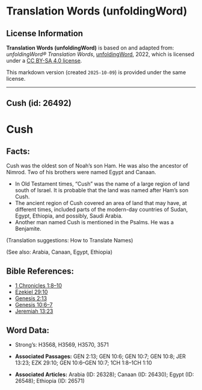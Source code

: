 # Translation Words (unfoldingWord)

## License Information

**Translation Words (unfoldingWord)** is based on and adapted from: _unfoldingWord® Translation Words_, [unfoldingWord](https://unfoldingword.org/utw), 2022, which is licensed under a [CC BY-SA 4.0 license](https://creativecommons.org/licenses/by-sa/4.0/legalcode.en).

This markdown version (created `2025-10-09`) is provided under the same license.



--------------------------------

## Cush (id: 26492)

Cush
====

Facts:
------

Cush was the oldest son of Noah’s son Ham. He was also the ancestor of Nimrod. Two of his brothers were named Egypt and Canaan.

* In Old Testament times, “Cush” was the name of a large region of land south of Israel. It is probable that the land was named after Ham’s son Cush.
* The ancient region of Cush covered an area of land that may have, at different times, included parts of the modern\-day countries of Sudan, Egypt, Ethiopia, and possibly, Saudi Arabia.
* Another man named Cush is mentioned in the Psalms. He was a Benjamite.

(Translation suggestions: How to Translate Names)

(See also: Arabia, Canaan, Egypt, Ethiopia)

Bible References:
-----------------

* [1 Chronicles 1:8–10](https://ref.ly/1Chr1:8-1Chr1:10)
* [Ezekiel 29:10](https://ref.ly/Ezek29:10)
* [Genesis 2:13](https://ref.ly/Gen2:13)
* [Genesis 10:6–7](https://ref.ly/Gen10:6-Gen10:7)
* [Jeremiah 13:23](https://ref.ly/Jer13:23)

Word Data:
----------

* Strong’s: H3568, H3569, H3570, 3571

* **Associated Passages:** GEN 2:13; GEN 10:6; GEN 10:7; GEN 10:8; JER 13:23; EZK 29:10; GEN 10:6–GEN 10:7; 1CH 1:8–1CH 1:10
* **Associated Articles:** Arabia (ID: 26328); Canaan (ID: 26430); Egypt (ID: 26548); Ethiopia (ID: 26571)

